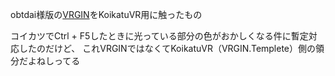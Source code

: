 obtdai様版の[VRGIN](https://github.com/obtdai/VRGIN)をKoikatuVR用に触ったもの

コイカツでCtrl + F5したときに光っている部分の色がおかしくなる件に暫定対応したのだけど、
これVRGINではなくてKoikatuVR（VRGIN.Templete）側の領分だよねしってる
